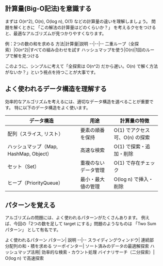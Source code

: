 ## 計算量(Big-O記法)を意識する

まずは O(n^2), O(n), O(log n), O(1) などの計算量の違いを理解しましょう。
問題を解くときに 「この解法の計算量はどのくらいか？」 を考えるクセをつけると、最適なアルゴリズムが見つかりやすくなります。

例：2つの数の和を求める
方法|計算量|説明
--|--|--
二重ループ（全探索）|O(n^2)|すべての組み合わせを試す
ハッシュマップを使う|O(n)|1回のループで解を見つける

このように、シンプルに考えて「全探索は O(n^2) だから遅い。O(n) で解く方法がないか？」という視点を持つことが大事です。

## よく使われるデータ構造を理解する

効率的なアルゴリズムを考えるには、適切なデータ構造を選べることが重要です。
特に以下のデータ構造をよく使います。

データ構造|用途|計算量の特徴
--|--|--
配列（スライス, リスト）|要素の順番を保持|O(1) でアクセス可、O(n) の探索
ハッシュマップ（Map, HashMap, Object）	|高速な検索|	O(1) で探索・追加・削除
セット（Set）	|重複のないデータ管理|	O(1) で存在チェック
ヒープ（PriorityQueue）	|最小・最大値の管理|	O(log n) で挿入・削除

## パターンを覚える
アルゴリズムの問題には、よく使われるパターンがたくさんあります。
例えば、今回の「2つの数を足して target にする」問題のようなものは 「Two Sum パターン」 として有名です。

よく使われるパターン
パターン|	説明
--|--
スライディングウィンドウ|	連続部分配列の和・積を求める
ツーポインター|	ソート済みのデータの最適解探索
ハッシュマップ活用|	効率的な検索・カウント処理
バイナリサーチ（二分探索）|	O(log n) で高速探索

